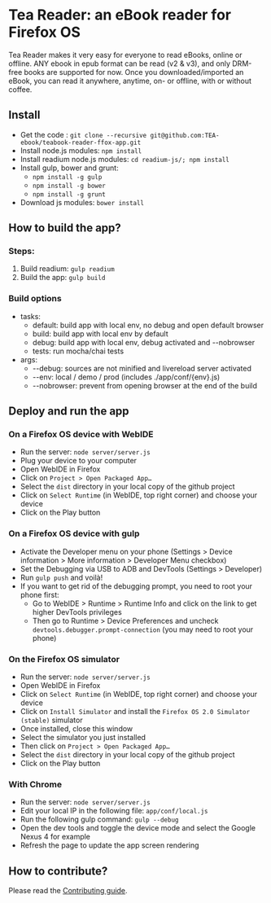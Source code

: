 # Tea Reader: an eBook reader for Firefox OS

Tea Reader makes it very easy for everyone to read eBooks, online or offline. ANY ebook in epub format can be read (v2 & v3), and only DRM-free books are supported for now. Once you downloaded/imported an eBook, you can read it anywhere, anytime, on- or offline, with or without coffee.


## Install

  * Get the code : `git clone --recursive git@github.com:TEA-ebook/teabook-reader-ffox-app.git`
  * Install node.js modules: `npm install`
  * Install readium node.js modules: `cd readium-js/; npm install`
  * Install gulp, bower and grunt:
    * `npm install -g gulp`
    * `npm install -g bower`
    * `npm install -g grunt`
  * Download js modules: `bower install`

## How to build the app?

### Steps:
 1. Build readium: `gulp readium`
 2. Build the app: `gulp build`

### Build options
  * tasks:
    * default: build app with local env, no debug and open default browser
    * build: build app with local env by default
    * debug: build app with local env, debug activated and --nobrowser
    * tests: run mocha/chai tests
  * args:
    * --debug: sources are not minified and livereload server activated
    * --env: local / demo / prod (includes ./app/conf/{env}.js)
    * --nobrowser: prevent from opening browser at the end of the build

## Deploy and run the app


### On a Firefox OS device with WebIDE
  * Run the server: `node server/server.js`
  * Plug your device to your computer
  * Open WebIDE in Firefox
  * Click on `Project > Open Packaged App…`
  * Select the `dist` directory in your local copy of the github project
  * Click on `Select Runtime` (in WebIDE, top right corner) and choose your device
  * Click on the Play button

### On a Firefox OS device with gulp
  * Activate the Developer menu on your phone (Settings > Device information > More information > Developer Menu checkbox)
  * Set the Debugging via USB to ADB and DevTools (Settings > Developer)
  * Run `gulp push` and voilà!
  * If you want to get rid of the debugging prompt, you need to root your phone first:
    * Go to WebIDE > Runtime > Runtime Info and click on the link to get higher DevTools privileges
    * Then go to Runtime > Device Preferences and uncheck `devtools.debugger.prompt-connection` (you may need to root your phone)

### On the Firefox OS simulator
  * Run the server: `node server/server.js`
  * Open WebIDE in Firefox
  * Click on `Select Runtime` (in WebIDE, top right corner) and choose your device
  * Click on `Install Simulator` and install the `Firefox OS 2.0 Simulator (stable)` simulator
  * Once installed, close this window
  * Select the simulator you just installed
  * Then click on `Project > Open Packaged App…`
  * Select the `dist` directory in your local copy of the github project
  * Click on the Play button

### With Chrome
  * Run the server: `node server/server.js`
  * Edit your local IP in the following file: `app/conf/local.js`
  * Run the following gulp command: `gulp --debug`
  * Open the dev tools and toggle the device mode and select the Google Nexus 4 for example
  * Refresh the page to update the app screen rendering


## How to contribute?

Please read the [Contributing guide](https://github.com/TEA-ebook/teabook-reader-ffox-app/blob/master/CONTRIBUTING.md).
